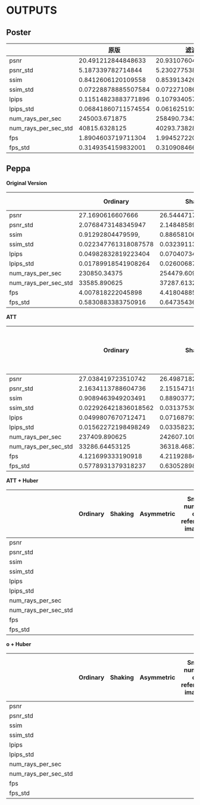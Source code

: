 # OUTPUTS

## Poster

|                      | 原版                | 滤波                | skip                | attention           | huber                | att+huber           |
| -------------------- | ------------------- | ------------------- | ------------------- | ------------------- | -------------------- | ------------------- |
| psnr                 | 20.491212844848633  | 20.931076049804688  | 21.014108657836914  | 21.124910354614258  | 20.70543670654297,   | 21.055038452148438  |
| psnr_std             | 5.187339782714844   | 5.2302775382995605  | 5.220085144042969   | 4.919356822967529   | 4.876244068145752    | 5.196820259094238   |
| ssim                 | 0.8412606120109558  | 0.853913426399231   | 0.8536889553070068  | 0.855118453502655   | 0.8497349619865417   | 0.8541371822357178  |
| ssim_std             | 0.07228878885507584 | 0.07227108627557755 | 0.072743721306324   | 0.06841054558753967 | 0.061964262276887894 | 0.07029903680086136 |
| lpips                | 0.11514823883771896 | 0.10793405771255493 | 0.11041679233312607 | 0.11100423336029053 | 0.1082092672586441   | 0.10947306454181671 |
| lpips_std            | 0.06841860711574554 | 0.06162519380450249 | 0.06534552574157715 | 0.06291767954826355 | 0.06335246562957764  | 0.06579860299825668 |
| num_rays_per_sec     | 245003.671875       | 258490.734375       | 249366.28125        | 249510.4375         | 243001.65625         | 243876.765625       |
| num_rays_per_sec_std | 40815.6328125       | 40293.73828125      | 39456.15625         | 39004.37109375      | 43829.2265625        | 39062.27734375      |
| fps                  | 1.8904603719711304  | 1.9945272207260132  | 1.9241225719451904  | 1.9252349138259888  | 1.875012755393982    | 1.8817651271820068  |
| fps_std              | 0.3149354159832001  | 0.3109084665775299  | 0.30444565415382385 | 0.30095967650413513 | 0.3381884694099426   | 0.3014064431190491  |

## Peppa

**Original Version**

|                      | Ordinary             | Shaking              | Asymmetric          | Small number of reference images | Very small number of reference images |
| -------------------- | -------------------- | -------------------- | ------------------- | -------------------------------- | ------------------------------------- |
| psnr                 | 27.1690616607666     | 26.544471740722656   | 27.582733154296875  | 24.787628173828125               | 11.332478523254395                    |
| psnr_std             | 2.0768473148345947   | 2.1484858989715576   | 2.6867504119873047  | 2.3378355503082275               | NaN                                   |
| ssim                 | 0.91292804479599,    | 0.8865810632705688   | 0.9000006318092346  | 0.885725736618042                | 0.22211329638957977                   |
| ssim_std             | 0.022347761318087578 | 0.03239113464951515  | 0.05332602187991142 | 0.027497971430420876             | NaN                                   |
| lpips                | 0.04982832819223404  | 0.07040734589099884  | 0.05706937983632088 | 0.06854154169559479              | 0.5806223154067993                    |
| lpips_std            | 0.01789918541908264  | 0.026006875559687614 | 0.0249299556016922  | 0.021984150633215904             | NaN                                   |
| num_rays_per_sec     | 230850.34375         | 254479.609375        | 244870.484375       | 245995.390625                    | 24623.703125                          |
| num_rays_per_sec_std | 33585.890625         | 37287.61328125       | 36148.03125         | 37310.80859375                   | NaN                                   |
| fps                  | 4.007818222045898    | 4.418048858642578    | 4.251223564147949   | 4.270753383636475                | 0.7544026970863342                    |
| fps_std              | 0.5830883383750916   | 0.6473543643951416   | 0.6275700330734253  | 0.6477571129798889               | NaN                                   |

**ATT**

|                      | Ordinary             | Shaking              | Asymmetric           | Small number of reference images | Very small number of reference images |
| -------------------- | -------------------- | -------------------- | -------------------- | -------------------------------- | ------------------------------------- |
| psnr                 | 27.038419723510742   | 26.49871826171875    | 27.379751205444336   | 24.957304000854492               |                                       |
| psnr_std             | 2.1634113788604736   | 2.1515471935272217   | 2.7900261878967285   | 2.193037271499634                |                                       |
| ssim                 | 0.9089463949203491   | 0.8890377283096313   | 0.8983646631240845   | 0.884032666683197                |                                       |
| ssim_std             | 0.022926421836018562 | 0.03137530758976936  | 0.05344613268971443  | 0.03058212250471115              |                                       |
| lpips                | 0.0499807670712471   | 0.07168793678283691  | 0.0611947700381279   | 0.07089952379465103              |                                       |
| lpips_std            | 0.01562272198498249  | 0.033582329750061035 | 0.028148770332336426 | 0.022394225001335144             |                                       |
| num_rays_per_sec     | 237409.890625        | 242607.109375        | 251142.4375          | 231396.84375                     |                                       |
| num_rays_per_sec_std | 33286.64453125       | 36318.46875          | 36765.42578125       | 35699.609375                     |                                       |
| fps                  | 4.121699333190918    | 4.211928844451904    | 4.360111713409424    | 4.017306327819824                |                                       |
| fps_std              | 0.5778931379318237   | 0.63052898645401     | 0.6382886171340942   | 0.6197848916053772               |                                       |

**ATT + Huber**

|                      | Ordinary | Shaking | Asymmetric | Small number of reference images | Very small number of reference images |
| -------------------- | -------- | ------- | ---------- | -------------------------------- | ------------------------------------- |
| psnr                 |          |         |            |                                  |                                       |
| psnr_std             |          |         |            |                                  |                                       |
| ssim                 |          |         |            |                                  |                                       |
| ssim_std             |          |         |            |                                  |                                       |
| lpips                |          |         |            |                                  |                                       |
| lpips_std            |          |         |            |                                  |                                       |
| num_rays_per_sec     |          |         |            |                                  |                                       |
| num_rays_per_sec_std |          |         |            |                                  |                                       |
| fps                  |          |         |            |                                  |                                       |
| fps_std              |          |         |            |                                  |                                       |

**o + Huber**

|                      | Ordinary | Shaking | Asymmetric | Small number of reference images | Very small number of reference images |
| -------------------- | -------- | ------- | ---------- | -------------------------------- | ------------------------------------- |
| psnr                 |          |         |            |                                  |                                       |
| psnr_std             |          |         |            |                                  |                                       |
| ssim                 |          |         |            |                                  |                                       |
| ssim_std             |          |         |            |                                  |                                       |
| lpips                |          |         |            |                                  |                                       |
| lpips_std            |          |         |            |                                  |                                       |
| num_rays_per_sec     |          |         |            |                                  |                                       |
| num_rays_per_sec_std |          |         |            |                                  |                                       |
| fps                  |          |         |            |                                  |                                       |
| fps_std              |          |         |            |                                  |                                       |
